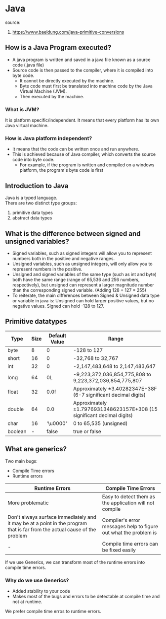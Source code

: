 # Java
source: 
1. https://www.baeldung.com/java-primitive-conversions

## How is a Java Program executed?
- A java program is written and saved in a java file known as a source code (.java file)
- Source code is then passed to the compiler, where it is compiled into byte code.
  - It cannot be directly executed by the machine.
  - Byte code must first be translated into machine code by the Java Virtual Machine (JVM).
  - Then executed by the machine.
    
### What is JVM?
It is platform specific/independent. It means that every platform has its own Java virtual machine.

### How is Java platform independent?
- It means that the code can be written once and run anywhere.
- This is achieved because of Java compiler, which converts the source code into byte code.
  - For example, if the program is written and compiled on a windows platform, the program's byte code is first 

## Introduction to Java
Java is a typed language. \
There are two distinct type groups:
1. primitive data types
2. abstract data types

## What is the difference between signed and unsigned variables?
- Signed variables, such as signed integers will allow you to represent numbers both in the positive and negative ranges.
- Unsigned variables, such as unsigned integers, will only allow you to represent numbers in the positive.
- Unsigned and signed variables of the same type (such as int and byte) both have the same range (range of 65,536 and 256 numbers, respectively), but unsigned can represent a larger magnitude number than the corresponding signed variable.
(Adding 128 + 127 = 255)
- To reiterate, the main differences between Signed & Unsigned data type or variable in java is:
  Unsigned can hold larger positive values, but no negative values.
  Signed can hold -128 to 127.
## Primitive datatypes
<table>
 <thead>
  <tr>
   <th>Type</th><th>Size</th><th>Default Value</th><th>Range</th>
  </tr>
 </thead>
 <tbody>
  <tr>
   <td>byte</td><td>8</td><td>0</td><td>-128 to 127</td>
  </tr>
  <tr>
   <td>short</td><td>16</td><td>0</td><td>-32,768 to 32,767</td>
  </tr>
  <tr>
   <td>int</td><td>32</td><td>0</td><td>-2,147,483,648 to 2,147,483,647</td>
  </tr>
  <tr>
   <td>long</td><td>64</td><td>0L</td><td>-9,223,372,036,854,775,808 to 9,223,372,036,854,775,807</td>
  </tr>
  <tr>
   <td>float</td><td>32</td><td>0.0f</td><td>Approximately ±3.40282347E+38F (6-7 significant decimal digits)</td>
  </tr>
  <tr>
   <td>double</td><td>64</td><td>0.0</td><td>Approximately ±1.7976931348623157E+308 (15 significant decimal digits)</td>
  </tr>
  <tr>
   <td>char</td><td>16</td><td>'\u0000'</td><td>0 to 65,535 (unsigned)</td>
  </tr>
  <tr>
   <td>boolean</td><td>-</td><td>false</td><td>true or false</td>
  </tr>
 </tbody>
</table>

## What are generics?
Two main bugs:
- Compile Time errors
- Runtime errors

<table>
 <thead>
  <tr>
   <th>Runtime Errors</th><th>Compile Time Errors</th>
  </tr>
 </thead>
 <tbody>
  <tr>
   <td>More problematic</td><td>Easy to detect them as the application will not compile</td>
  </tr>
  <tr>
   <td>Don't always surface immediately and it may be at a point in the program that is far from the actual cause of the problem</td><td>Compiler's error messages help to figure out what the problem is</td>
  </tr>
  <tr>
    <td>-</td><td>Compile time errors can be fixed easily</td>
  </tr>
 </tbody>
</table>

If we use Generics, we can transform most of the runtime errors into compile time errors.

### Why do we use Generics?
- Added stability to your code
- Makes most of the bugs and errors to be detectable at compile time and not at runtime.

We prefer compile time erros to runtime errors.
